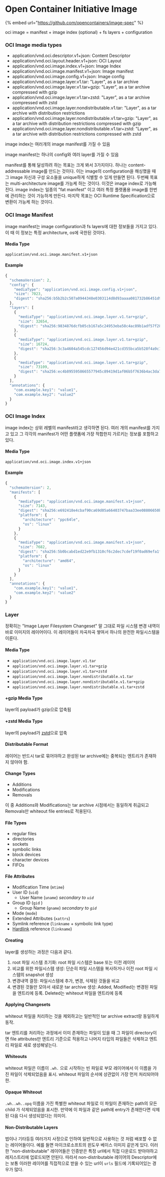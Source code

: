 # Open Container Initiative Image

{% embed url="https://github.com/opencontainers/image-spec" %}

 oci image = manifest + image index \(optional\) + fs layers + configuration

### OCI Image media types

* application/vnd.oci.descriptor.v1+json: Content Descriptor 
* application/vnd.oci.layout.header.v1+json: OCI Layout 
* application/vnd.oci.image.index.v1+json: Image Index 
* application/vnd.oci.image.manifest.v1+json: Image manifest
* application/vnd.oci.image.config.v1+json: Image config 
* application/vnd.oci.image.layer.v1.tar: "Layer", as a tar archive 
* application/vnd.oci.image.layer.v1.tar+gzip: "Layer", as a tar archive compressed with gzip 
* application/vnd.oci.image.layer.v1.tar+zstd: "Layer", as a tar archive compressed with zstd 
* application/vnd.oci.image.layer.nondistributable.v1.tar: "Layer", as a tar archive with distribution restrictions 
* application/vnd.oci.image.layer.nondistributable.v1.tar+gzip: "Layer", as a tar archive with distribution restrictions compressed with gzip 
* application/vnd.oci.image.layer.nondistributable.v1.tar+zstd: "Layer", as a tar archive with distribution restrictions compressed with zstd

image index는 여러개의 image manifest를 가질 수 있음

image manifest는 하나의 config와 여러 layer를 가질 수 있음

manifest를 통해 달성하려 하는 목표는 크게 봐서 3가지이다. 하나는 content-addressable image를 만드는 것이다. 이는 image의 configuration을 해싱했을 때 그 image 자신과 구성 요소들을 unique하게 식별할 수 있게 만들면 된다. 두번째 목표는 multi-architecture image를 가능케 하는 것이다. 이것은 image index로 가능해진다. image index는 일종의 "fat manifest" 이고 여러 특정 플랫폼용 image를 한번에 관리하는 것이 가능하게 만든다. 마지막 목표는 OCI Runtime Specification으로 변환이 가능케 하는 것이다.

### OCI Image Manifest

image manifest는 image configuration과 fs layers에 대한 정보들을 가지고 있다. 이 때 이 정보는 특정 architecture, os에 국한된 것이다. 

#### Media Type

`application/vnd.oci.image.manifest.v1+json`

#### Example

```javascript
{
  "schemaVersion": 2,
  "config": {
    "mediaType": "application/vnd.oci.image.config.v1+json",
    "size": 7023,
    "digest": "sha256:b5b2b2c507a0944348e0303114d8d93aaaa081732b86451d9bce1f432a537bc7"
  },
  "layers": [
    {
      "mediaType": "application/vnd.oci.image.layer.v1.tar+gzip",
      "size": 32654,
      "digest": "sha256:9834876dcfb05cb167a5c24953eba58c4ac89b1adf57f28f2f9d09af107ee8f0"
    },
    {
      "mediaType": "application/vnd.oci.image.layer.v1.tar+gzip",
      "size": 16724,
      "digest": "sha256:3c3a4604a545cdc127456d94e421cd355bca5b528f4a9c1905b15da2eb4a4c6b"
    },
    {
      "mediaType": "application/vnd.oci.image.layer.v1.tar+gzip",
      "size": 73109,
      "digest": "sha256:ec4b8955958665577945c89419d1af06b5f7636b4ac3da7f12184802ad867736"
    }
  ],
  "annotations": {
    "com.example.key1": "value1",
    "com.example.key2": "value2"
  }
}
```

### OCI Image Index

image index는 상위 레벨의 manifest라고 생각하면 된다. 여러 개의 manifest를 가지고 있고 그 각각의 manifest가 어떤 플랫폼에 가장 적합한지 가르키는 정보를 포함하고 있다.

#### Media Type

`application/vnd.oci.image.index.v1+json`

#### Example

```javascript
{
  "schemaVersion": 2,
  "manifests": [
    {
      "mediaType": "application/vnd.oci.image.manifest.v1+json",
      "size": 7143,
      "digest": "sha256:e692418e4cbaf90ca69d05a66403747baa33ee08806650b51fab815ad7fc331f",
      "platform": {
        "architecture": "ppc64le",
        "os": "linux"
      }
    },
    {
      "mediaType": "application/vnd.oci.image.manifest.v1+json",
      "size": 7682,
      "digest": "sha256:5b0bcabd1ed22e9fb1310cf6c2dec7cdef19f0ad69efa1f392e94a4333501270",
      "platform": {
        "architecture": "amd64",
        "os": "linux"
      }
    }
  ],
  "annotations": {
    "com.example.key1": "value1",
    "com.example.key2": "value2"
  }
}
```

### Layer

정확히는 "Image Layer Filesystem Changeset" 말 그대로 파일 시스템 변경 내역이 바로 이미지의 레이어이다. 이 레이어들이 차곡차곡 쌓여서 하나의 완전한 파일시스템을 이룬다. 

#### Media Type

* `application/vnd.oci.image.layer.v1.tar`
* `application/vnd.oci.image.layer.v1.tar+gzip`
* `application/vnd.oci.image.layer.v1.tar+zstd`
* `application/vnd.oci.image.layer.nondistributable.v1.tar`
* `application/vnd.oci.image.layer.nondistributable.v1.tar+gzip`
* `application/vnd.oci.image.layer.nondistributable.v1.tar+zstd`

#### +gzip Media Type

layer의 payload가 gzip으로 압축됨

#### +zstd Media Type

layer의 payload가 [zstd](https://github.com/facebook/zstd)으로 압축

#### Distributable Format

레이어는 반드시 tar로 묶어야하고 완성된 tar archive에는 중복되는 엔트리가 존재하지 않아야 함.

#### Change Types

* Additions
* Modifications
* Removals

이 중 Additions와 Modifications는 tar archive 시점에서는 동일하게 취급되고 Removals만 whiteout file entries로 적용된다.

#### File Types

* regular files
* directories
* sockets
* symbolic links
* block devices
* character devices
* FIFOs

#### File Attributes

* Modification Time \(`mtime`\)
* User ID \(`uid`\)
  * User Name \(`uname`\) _secondary to `uid`_
* Group ID \(`gid` \)
  * Group Name \(`gname`\) _secondary to `gid`_
* Mode \(`mode`\)
* Extended Attributes \(`xattrs`\)
* Symlink reference \(`linkname` + symbolic link type\)
* [Hardlink](https://github.com/opencontainers/image-spec/blob/master/layer.md#hardlinks) reference \(`linkname`\)

#### Creating

layer를 생성하는 과정은 다음과 같다.

1. root 파일 시스템 초기화: root 파일 시스템은 base 또는 이전 레이어
2. 비교를 위한 파일시스템 생성: 단순히 파일 시스템을 복사하거나 이전 root 파일 시스템의 snapshot 생성
3. 변경내역 결정: 파일시스템에 추가, 변경, 삭제된 것들을 비교
4. 변경된 것들만 모아서 새로운 tar archive 생성: Added, Modified는 변경된 파일을 엔트리에 등록. Deleted는 whiteout 파일을 엔트리에 등록

#### Applying Changesets

whiteout 파일을 처리하는 것을 제외하고는 일반적인 tar archive extract랑 동일하게 동작.

tar 엔트리를 처리하는 과정에서 이미 존재하는 파일이 있을 때 그 파일이 directory이면 file attributes만 엔트리 기준으로 적용하고 나머지 타입의 파일들은 삭제하고 엔트리 파일로 새로 생성해넣는다.

#### Whiteouts

whiteout 파일은 이름이 `.wh.` 으로 시작하는 빈 파일로 부모 레이어에서 이 이름을 가진 파일이 삭제되었음을 표시. whiteout 파일의 순서에 상관없이 가장 먼저 처리되어야 한.

#### Opaque Whiteout

`.wh..wh..opq` 이름을 가진 특별한 whiteout 파일로 이 파일이 존재하는 path의 모든 child 가 삭제되었음을 표시한. 만약에 이 파일과 같은 path에 entry가 존재한다면 삭제된 다음 다시 생성되었다는 의미이.

#### Non-Distributable Layers

법이나 기타등등 여러가지 사정으로 인하여 일반적으로 사용하는 것 처럼 배포할 수 없는 레이어들이다. 예를 들면 마이크로소프트의 윈도우 베이스 이미지 같은게 있다. 이러한 "non-distributable" 레이어들은 인증받은 특정 url에서 직접 다운로드 받아야하고 레지스트리에 업로드되면 안된다. 따라서 non-distributable 레이어의 Descriptor에는 보통 이러한 레이어를 직접적으로 받을 수 있는 url이 `urls` 필드에 기록되어있는 경우가 많다.

